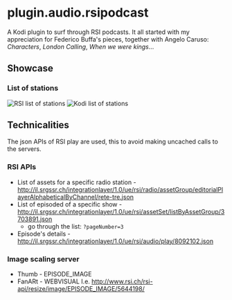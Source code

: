 # plugin.audio.rsipodcast
A Kodi plugin to surf through RSI podcasts. It all started with my appreciation for Federico Buffa's pieces, together with Angelo Caruso: *Characters*, *London Calling*, *When we were kings*...


## Showcase
### List of stations
![RSI list of stations](https://lh6.googleusercontent.com/STOZO5u7mTPTMnNP9LRmlaauQh5GwPZEyBzz2k3yrTafxJN2HisRzmNb8Z4cwj5gsZUBkua8-3VSnrM=w1920-h940-rw)
![Kodi list of stations](https://lh4.googleusercontent.com/027yI5M-gE8K5EUPYauDjGnmuss1a3da6lYiVax2fSaC7_CyKzEF1C_oJfBK4d0s-9bMH2HO8Ucp044=w1920-h940-rw)


## Technicalities
The json APIs of RSI play are used, this to avoid making uncached calls to the servers. 

### RSI APIs
* List of assets for a specific radio station - http://il.srgssr.ch/integrationlayer/1.0/ue/rsi/radio/assetGroup/editorialPlayerAlphabeticalByChannel/rete-tre.json
* List of episoded of a specific show - http://il.srgssr.ch/integrationlayer/1.0/ue/rsi/assetSet/listByAssetGroup/3703891.json
  * go through the list: `?pageNumber=3`
* Episode's details - http://il.srgssr.ch/integrationlayer/1.0/ue/rsi/audio/play/8092102.json

### Image scaling server
* Thumb - EPISODE_IMAGE
* FanARt - WEBVISUAL
I.e. http://www.rsi.ch/rsi-api/resize/image/EPISODE_IMAGE/5644198/
